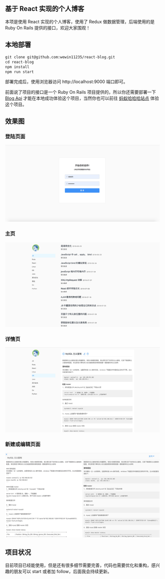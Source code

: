 ## 基于 React 实现的个人博客

本项是使用 React 实现的个人博客，使用了 Redux 做数据管理，后端使用的是 Ruby On Rails 提供的接口，欢迎大家围观！

## 本地部署
```
git clone git@github.com:wewin11235/react-blog.git
cd react-blog
npm install
npm run start
```
部署完成后，使用浏览器访问 http://localhost:9000 端口即可。

前面说了项目的接口是一个 Ruby On Rails 项目提供的，所以你还需要部署一下 [Blog Api](https://github.com/wewin11235/myblogapi) 才能在本地成功体验这个项目，当然你也可以前往 <a href="http://www.mayihahaha.com/" target="_blank">蚂蚁哈哈哈站点</a> 体验这个项目。


## 效果图
### 登陆页面
![sign in](https://github.com/ItsWewin/images/raw/master/blog/blog-sign-in.png)

### 主页
![index](https://github.com/ItsWewin/images/raw/master/blog/blog-index.png)

### 详情页
![detail](https://raw.githubusercontent.com/ItsWewin/images/master/blog/blog-detail.png)

### 新建或编辑页面
![new-or-edit](https://raw.githubusercontent.com/ItsWewin/images/master/blog/blog-edit.png)

## 项目状况

目前项目已经能使用，但是还有很多细节需要完善，代码也需要优化和重构，感兴趣的朋友可以 start 或者加 follow，后面我会持续更新。
